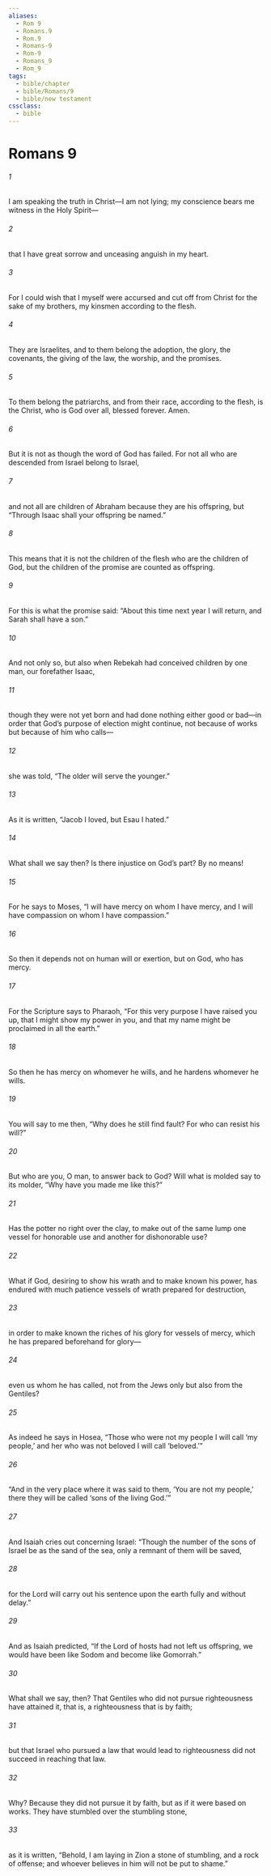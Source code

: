 ```yaml
---
aliases:
  - Rom 9
  - Romans.9
  - Rom.9
  - Romans-9
  - Rom-9
  - Romans_9
  - Rom_9
tags:
  - bible/chapter
  - bible/Romans/9
  - bible/new testament
cssclass:
  - bible
---
```


# Romans 9

###### 1
I am speaking the truth in Christ—I am not lying; my conscience bears me witness in the Holy Spirit—
###### 2
that I have great sorrow and unceasing anguish in my heart.
###### 3
For I could wish that I myself were accursed and cut off from Christ for the sake of my brothers, my kinsmen according to the flesh.
###### 4
They are Israelites, and to them belong the adoption, the glory, the covenants, the giving of the law, the worship, and the promises.
###### 5
To them belong the patriarchs, and from their race, according to the flesh, is the Christ, who is God over all, blessed forever. Amen.
###### 6
But it is not as though the word of God has failed. For not all who are descended from Israel belong to Israel,
###### 7
and not all are children of Abraham because they are his offspring, but “Through Isaac shall your offspring be named.”
###### 8
This means that it is not the children of the flesh who are the children of God, but the children of the promise are counted as offspring.
###### 9
For this is what the promise said: “About this time next year I will return, and Sarah shall have a son.”
###### 10
And not only so, but also when Rebekah had conceived children by one man, our forefather Isaac,
###### 11
though they were not yet born and had done nothing either good or bad—in order that God’s purpose of election might continue, not because of works but because of him who calls—
###### 12
she was told, “The older will serve the younger.”
###### 13
As it is written, “Jacob I loved, but Esau I hated.”
###### 14
What shall we say then? Is there injustice on God’s part? By no means!
###### 15
For he says to Moses, “I will have mercy on whom I have mercy, and I will have compassion on whom I have compassion.”
###### 16
So then it depends not on human will or exertion, but on God, who has mercy.
###### 17
For the Scripture says to Pharaoh, “For this very purpose I have raised you up, that I might show my power in you, and that my name might be proclaimed in all the earth.”
###### 18
So then he has mercy on whomever he wills, and he hardens whomever he wills.
###### 19
You will say to me then, “Why does he still find fault? For who can resist his will?”
###### 20
But who are you, O man, to answer back to God? Will what is molded say to its molder, “Why have you made me like this?”
###### 21
Has the potter no right over the clay, to make out of the same lump one vessel for honorable use and another for dishonorable use?
###### 22
What if God, desiring to show his wrath and to make known his power, has endured with much patience vessels of wrath prepared for destruction,
###### 23
in order to make known the riches of his glory for vessels of mercy, which he has prepared beforehand for glory—
###### 24
even us whom he has called, not from the Jews only but also from the Gentiles?
###### 25
As indeed he says in Hosea, “Those who were not my people I will call ‘my people,’ and her who was not beloved I will call ‘beloved.’”
###### 26
“And in the very place where it was said to them, ‘You are not my people,’ there they will be called ‘sons of the living God.’”
###### 27
And Isaiah cries out concerning Israel: “Though the number of the sons of Israel be as the sand of the sea, only a remnant of them will be saved,
###### 28
for the Lord will carry out his sentence upon the earth fully and without delay.”
###### 29
And as Isaiah predicted, “If the Lord of hosts had not left us offspring, we would have been like Sodom and become like Gomorrah.”
###### 30
What shall we say, then? That Gentiles who did not pursue righteousness have attained it, that is, a righteousness that is by faith;
###### 31
but that Israel who pursued a law that would lead to righteousness did not succeed in reaching that law.
###### 32
Why? Because they did not pursue it by faith, but as if it were based on works. They have stumbled over the stumbling stone,
###### 33
as it is written, “Behold, I am laying in Zion a stone of stumbling, and a rock of offense; and whoever believes in him will not be put to shame.”


